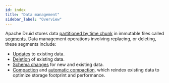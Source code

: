 ```yaml
---
id: index
title: "Data management"
sidebar_label: "Overview"
---
```


<!--
  ~ Licensed to the Apache Software Foundation (ASF) under one
  ~ or more contributor license agreements.  See the NOTICE file
  ~ distributed with this work for additional information
  ~ regarding copyright ownership.  The ASF licenses this file
  ~ to you under the Apache License, Version 2.0 (the
  ~ "License"); you may not use this file except in compliance
  ~ with the License.  You may obtain a copy of the License at
  ~
  ~   http://www.apache.org/licenses/LICENSE-2.0
  ~
  ~ Unless required by applicable law or agreed to in writing,
  ~ software distributed under the License is distributed on an
  ~ "AS IS" BASIS, WITHOUT WARRANTIES OR CONDITIONS OF ANY
  ~ KIND, either express or implied.  See the License for the
  ~ specific language governing permissions and limitations
  ~ under the License.
  -->

Apache Druid stores data [partitioned by time chunk](./../design/architecture.md#datasources-and-segments) in immutable
files called [segments](./../design/segments.md). Data management operations involving replacing, or deleting,
these segments include:

- [Updates](update.md) to existing data.
- [Deletion](delete.md) of existing data.
- [Schema changes](schema-changes.md) for new and existing data.
- [Compaction](compaction.md) and [automatic compaction](automatic-compaction.md), which reindex existing data to
  optimize storage footprint and performance.
